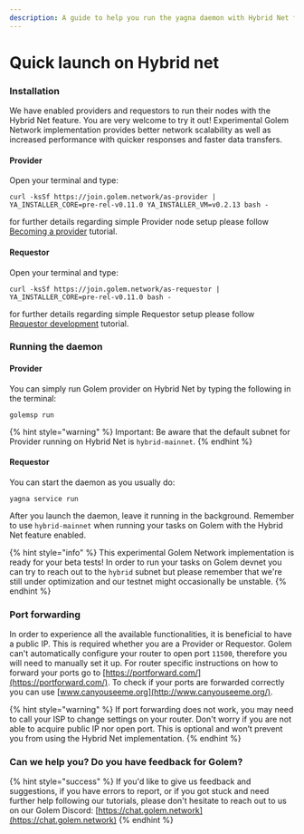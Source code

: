 ```yaml
---
description: A guide to help you run the yagna daemon with Hybrid Net feature enabled.
---
```


# Quick launch on Hybrid net

### Installation

We have enabled providers and requestors to run their nodes with the Hybrid Net feature.
You are very welcome to try it out!
Experimental Golem Network implementation provides better network scalability as well as increased performance with quicker responses and faster data transfers.

#### Provider
Open your terminal and type:

```
curl -ksSf https://join.golem.network/as-provider | YA_INSTALLER_CORE=pre-rel-v0.11.0 YA_INSTALLER_VM=v0.2.13 bash -
```

for further details regarding simple Provider node setup please follow [Becoming a provider](https://handbook.golem.network/provider-tutorials/provider-tutorial#initial-setup) tutorial.

#### Requestor
Open your terminal and type:

```
curl -ksSf https://join.golem.network/as-requestor | YA_INSTALLER_CORE=pre-rel-v0.11.0 bash -
```

for further details regarding simple Requestor setup please follow [Requestor development](https://handbook.golem.network/requestor-tutorials/flash-tutorial-of-requestor-development#confirm-the-installed-daemons-version) tutorial.

### Running the daemon

#### Provider

You can simply run Golem provider on Hybrid Net by typing the following in the terminal:
```
golemsp run
```

{% hint style="warning" %}
Important: Be aware that the default subnet for Provider running on Hybrid Net is `hybrid-mainnet`.
{% endhint %}

#### Requestor

You can start the daemon as you usually do:
```
yagna service run
```
After you launch the daemon, leave it running in the background. Remember to use `hybrid-mainnet` when running your tasks on Golem with the Hybrid Net feature enabled.

{% hint style="info" %}
This experimental Golem Network implementation is ready for your beta tests!
In order to run your tasks on Golem devnet you can try to reach out to the `hybrid` subnet but please remember that we're still under optimization and our testnet might occasionally be unstable.
{% endhint %}

### Port forwarding

In order to experience all the available functionalities, it is beneficial to have a public IP. This is required whether you are a Provider or Requestor.
Golem can't automatically configure your router to open port `11500`, therefore you will need to manually set it up.
For router specific instructions on how to forward your ports go to [https://portforward.com/](https://portforward.com/).
To check if your ports are forwarded correctly you can use [www.canyouseeme.org](http://www.canyouseeme.org/).

{% hint style="warning" %}
If port forwarding does not work, you may need to call your ISP to change settings on your router.
Don't worry if you are not able to acquire public IP nor open port. This is optional and won’t prevent you from using the Hybrid Net implementation.
{% endhint %}

### Can we help you? Do you have feedback for Golem?

{% hint style="success" %}
If you'd like to give us feedback and suggestions, if you have errors to report, or if you got stuck and need further help following our tutorials, please don't hesitate to reach out to us on our Golem Discord: [https://chat.golem.network](https://chat.golem.network)
{% endhint %}
